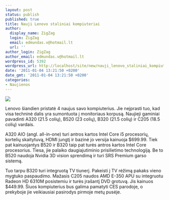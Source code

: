 ```yaml
---
layout: post
status: publish
published: true
title: Nauji Lenovo staliniai kompiuteriai
author:
  display_name: ZigZag
  login: ZigZag
  email: edmundas.v@hotmail.lt
  url: ''
author_login: ZigZag
author_email: edmundas.v@hotmail.lt
wordpress_id: 5392
wordpress_url: http://localhost/site/new/nauji_lenovo_staliniai_kompiuteriai/
date: '2011-01-04 13:21:50 +0200'
date_gmt: '2011-01-04 13:21:50 +0200'
categories:
- Naujienos
---
```

<div class="imgright"><img src="http://www.part.lt/img/3bb40594ee304104e6f657aaf9352f3c62.jpg"  /></div>
<p>Lenovo šiandien pristatė 4 naujus savo kompiuterius. Jie neįprasti tuo, kad visa techninė dalis yra sumontuota į monitoriaus korpusą. Naujieji gaminiai pavadinti A320 (21.5 colių), B520 (23 colių), B320 (21.5 colių) ir C205 (18.5 colių) vardais.</p>
<p>A320 AIO (angl. all-in-one) turi antros kartos Intel Core i5 procesorių, kortelių skaitytuvą, HDMI jungtį ir bazinė jo versija kainuoja $699.99. Tiek pat kainuojantys B520 ir B320 taip pat turės antros kartos Intel Core procesorius. Tiesa, jie palaiko daugiajutiminio prisilietimo technologiją. Be to B520 naudoja Nvidia 3D vision sprendimą ir turi SRS Premium garso sistemą.</p>
<p>Tuo tarpu B320 turi integruotą TV tiunerį. Pakeisti į TV rėžimą pakaks vieno mygtuko paspaudimo. Mažasis C205 naudos AMD E-350 APU su integruotu Radeon HD 6310M posistemiu ir turės įrašantį DVD grotuvą. Jis kainuos $449.99. Šiuos kompiuterius bus galima pamatyti CES parodoje, o prekyboje jie veikiausiai pasirodys pirmoje metų pusėje.<br /></p>
